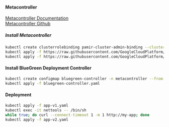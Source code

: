#### Metacontroller

[Metacontroller Documentation](https://metacontroller.app/) </br>
[Metacontroller Github](https://github.com/GoogleCloudPlatform/metacontroller)

##### Install Metacontroller
```bash
kubectl create clusterrolebinding pamir-cluster-admin-binding --clusterrole=cluster-admin --user=<user>@<domain>
kubectl apply -f https://raw.githubusercontent.com/GoogleCloudPlatform/metacontroller/master/manifests/metacontroller-rbac.yaml
kubectl apply -f https://raw.githubusercontent.com/GoogleCloudPlatform/metacontroller/master/manifests/metacontroller.yaml
```

#### Install BlueGreen Deployment Controller
```bash
kubectl create configmap bluegreen-controller -n metacontroller --from-file=sync.js
kubectl apply -f bluegreen-controller.yaml
```
#### Deployment
```bash
kubectl apply -f app-v1.yaml
kubectl exec -it nettools -- /bin/sh
while true; do curl --connect-timeout 1 -m 1 http://my-app; done
kubectl apply -f app-v2.yaml
```
